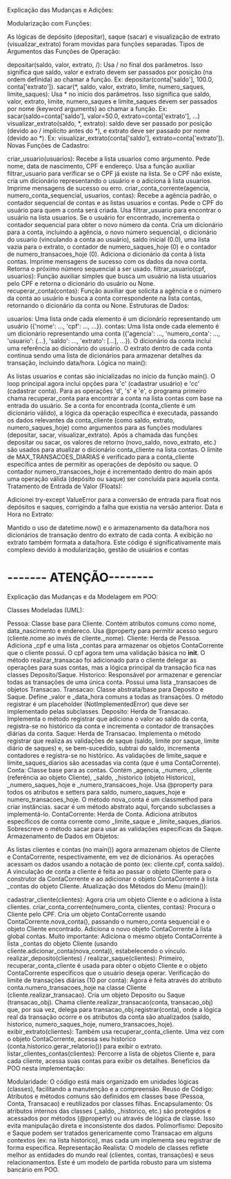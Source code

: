 Explicação das Mudanças e Adições:

Modularização com Funções:

As lógicas de depósito (depositar), saque (sacar) e visualização de extrato (visualizar_extrato) foram movidas para funções separadas.
Tipos de Argumentos das Funções de Operação:

depositar(saldo, valor, extrato, /): Usa / no final dos parâmetros. Isso significa que saldo, valor e extrato devem ser passados por posição (na ordem definida) ao chamar a função. Ex: depositar(conta['saldo'], 100.0, conta['extrato']).
sacar(*, saldo, valor, extrato, limite, numero_saques, limite_saques): Usa * no início dos parâmetros. Isso significa que saldo, valor, extrato, limite, numero_saques e limite_saques devem ser passados por nome (keyword arguments) ao chamar a função. Ex: sacar(saldo=conta['saldo'], valor=50.0, extrato=conta['extrato'], ...)
visualizar_extrato(saldo, *, extrato): saldo deve ser passado por posição (devido ao / implícito antes do *), e extrato deve ser passado por nome (devido ao *). Ex: visualizar_extrato(conta['saldo'], extrato=conta['extrato']).
Novas Funções de Cadastro:

criar_usuario(usuarios):
Recebe a lista usuarios como argumento.
Pede nome, data de nascimento, CPF e endereço.
Usa a função auxiliar filtrar_usuario para verificar se o CPF já existe na lista.
Se o CPF não existe, cria um dicionário representando o usuário e o adiciona à lista usuarios.
Imprime mensagens de sucesso ou erro.
criar_conta_corrente(agencia, numero_conta_sequencial, usuarios, contas):
Recebe a agência padrão, o contador sequencial de contas e as listas usuarios e contas.
Pede o CPF do usuário para quem a conta será criada.
Usa filtrar_usuario para encontrar o usuário na lista usuarios.
Se o usuário for encontrado, incrementa o contador sequencial para obter o novo número da conta.
Cria um dicionário para a conta, incluindo a agência, o novo número sequencial, o dicionário do usuario (vinculando a conta ao usuário), saldo inicial (0.0), uma lista vazia para o extrato, o contador de numero_saques_hoje (0) e o contador de numero_transacoes_hoje (0).
Adiciona o dicionário da conta à lista contas.
Imprime mensagens de sucesso com os dados da nova conta.
Retorna o próximo número sequencial a ser usado.
filtrar_usuario(cpf, usuarios): Função auxiliar simples que busca um usuário na lista usuarios pelo CPF e retorna o dicionário do usuário ou None.
recuperar_conta(contas): Função auxiliar que solicita a agência e o número da conta ao usuário e busca a conta correspondente na lista contas, retornando o dicionário da conta ou None.
Estruturas de Dados:

usuarios: Uma lista onde cada elemento é um dicionário representando um usuário ({'nome': ..., 'cpf': ..., ...}).
contas: Uma lista onde cada elemento é um dicionário representando uma conta ({'agencia': ..., 'numero_conta': ..., 'usuario': {...}, 'saldo': ..., 'extrato': [...], ...}). O dicionário da conta inclui uma referência ao dicionário do usuário.
O extrato dentro de cada conta continua sendo uma lista de dicionários para armazenar detalhes da transação, incluindo data/hora.
Lógica no main():

As listas usuarios e contas são inicializadas no início da função main().
O loop principal agora inclui opções para 'c' (cadastrar usuário) e 'cc' (cadastrar conta).
Para as operações 'd', 's' e 'e', o programa primeiro chama recuperar_conta para encontrar a conta na lista contas com base na entrada do usuário.
Se a conta for encontrada (conta_cliente é um dicionário válido), a lógica da operação específica é executada, passando os dados relevantes da conta_cliente (como saldo, extrato, numero_saques_hoje) como argumentos para as funções modulares (depositar, sacar, visualizar_extrato).
Após a chamada das funções depositar ou sacar, os valores de retorno (novo_saldo, novo_extrato, etc.) são usados para atualizar o dicionário conta_cliente na lista contas.
O limite de MAX_TRANSACOES_DIARIAS é verificado para a conta_cliente específica antes de permitir as operações de depósito ou saque. O contador numero_transacoes_hoje é incrementado dentro do main após uma operação válida (depósito ou saque) ser concluída para aquela conta.
Tratamento de Entrada de Valor (Floats):

Adicionei try-except ValueError para a conversão de entrada para float nos depósitos e saques, corrigindo a falha que existia na versão anterior.
Data e Hora no Extrato:

Mantido o uso de datetime.now() e o armazenamento da data/hora nos dicionários de transação dentro do extrato de cada conta. A exibição no extrato também formata a data/hora.
Este código é significativamente mais complexo devido à modularização, gestão de usuários e contas

# ------- ATENÇÃO--------

Explicação das Mudanças e da Modelagem em POO:

Classes Modeladas (UML):

Pessoa: Classe base para Cliente. Contém atributos comuns como nome, data_nascimento e endereco. Usa @property para permitir acesso seguro (cliente.nome ao invés de cliente._nome).
Cliente: Herda de Pessoa. Adiciona _cpf e uma lista _contas para armazenar os objetos ContaCorrente que o cliente possui. O cpf agora tem uma validação básica no __init__. O método realizar_transacao foi adicionado para o cliente delegar as operações para suas contas, mas a lógica principal da transação fica nas classes Deposito/Saque.
Historico: Responsável por armazenar e gerenciar todas as transações de uma única conta. Possui uma lista _transacoes de objetos Transacao.
Transacao: Classe abstrata/base para Deposito e Saque. Define _valor e _data_hora comuns a todas as transações. O método registrar é um placeholder (NotImplementedError) que deve ser implementado pelas subclasses.
Deposito: Herda de Transacao. Implementa o método registrar que adiciona o valor ao saldo da conta, registra-se no histórico da conta e incrementa o contador de transações diárias da conta.
Saque: Herda de Transacao. Implementa o método registrar que realiza as validações de saque (saldo, limite por saque, limite diário de saques) e, se bem-sucedido, subtrai do saldo, incrementa contadores e registra-se no histórico. As validações de limite_saque e limite_saques_diarios são acessadas via conta (que é uma ContaCorrente).
Conta: Classe base para as contas. Contém _agencia, _numero, _cliente (referência ao objeto Cliente), _saldo, _historico (objeto Historico), _numero_saques_hoje e _numero_transacoes_hoje. Usa @property para todos os atributos e setters para saldo, numero_saques_hoje e numero_transacoes_hoje. O método nova_conta é um classmethod para criar instâncias. sacar é um método abstrato aqui, forçando subclasses a implementá-lo.
ContaCorrente: Herda de Conta. Adiciona atributos específicos de conta corrente como _limite_saque e _limite_saques_diarios. Sobrescreve o método sacar para usar as validações específicas da Saque.
Armazenamento de Dados em Objetos:

As listas clientes e contas (no main()) agora armazenam objetos de Cliente e ContaCorrente, respectivamente, em vez de dicionários.
As operações acessam os dados usando a notação de ponto (ex: cliente.cpf, conta.saldo).
A vinculação de conta a cliente é feita ao passar o objeto Cliente para o construtor da ContaCorrente e ao adicionar o objeto ContaCorrente à lista _contas do objeto Cliente.
Atualização dos Métodos do Menu (main()):

cadastrar_cliente(clientes): Agora cria um objeto Cliente e o adiciona à lista clientes.
criar_conta_corrente(numero_conta, clientes, contas):
Procura o Cliente pelo CPF.
Cria um objeto ContaCorrente usando ContaCorrente.nova_conta(), passando o numero_conta sequencial e o objeto Cliente encontrado.
Adiciona o novo objeto ContaCorrente à lista global contas.
Muito importante: Adiciona o mesmo objeto ContaCorrente à lista _contas do objeto Cliente (usando cliente.adicionar_conta(nova_conta)), estabelecendo o vínculo.
realizar_deposito(clientes) / realizar_saque(clientes):
Primeiro, recuperar_conta_cliente é usada para obter o objeto Cliente e o objeto ContaCorrente específicos que o usuário deseja operar.
Verificação do limite de transações diárias (10 por conta): Agora é feita através do atributo conta.numero_transacoes_hoje na classe Cliente (cliente.realizar_transacao).
Cria um objeto Deposito ou Saque (transacao_obj).
Chama cliente.realizar_transacao(conta, transacao_obj) que, por sua vez, delega para transacao_obj.registrar(conta), onde a lógica real da transação ocorre e os atributos da conta são atualizados (saldo, historico, numero_saques_hoje, numero_transacoes_hoje).
exibir_extrato(clientes): Também usa recuperar_conta_cliente. Uma vez com o objeto ContaCorrente, acessa seu historico (conta.historico.gerar_relatorio()) para exibir o extrato.
listar_clientes_contas(clientes): Percorre a lista de objetos Cliente e, para cada cliente, acessa suas contas para exibir os detalhes.
Benefícios da POO nesta implementação:

Modularidade: O código está mais organizado em unidades lógicas (classes), facilitando a manutenção e a compreensão.
Reuso de Código: Atributos e métodos comuns são definidos em classes base (Pessoa, Conta, Transacao) e reutilizados por classes filhas.
Encapsulamento: Os atributos internos das classes (_saldo, _historico, etc.) são protegidos e acessados por métodos (@property) ou através de lógica de classe. Isso evita manipulação direta e inconsistente dos dados.
Polimorfismo: Deposito e Saque podem ser tratados genericamente como Transacao em alguns contextos (ex: na lista historico), mas cada um implementa seu registrar de forma específica.
Representação Realista: O modelo de classes reflete melhor as entidades do mundo real (clientes, contas, transações) e seus relacionamentos.
Este é um modelo de partida robusto para um sistema bancário em POO.
